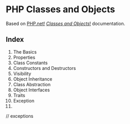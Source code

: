 PHP Classes and Objects
=======================

Based on [PHP.net!](http://php.net/) [*Classes and Objects*!](http://php.net/manual/en/language.oop5.php) documentation.

Index
-----
1. The Basics
2. Properties
3. Class Constants
4. Constructors and Destructors
5. Visibility
6. Object Inheritance
7. Class Abstraction
8. Object Interfaces
9. Traits
10. Exception
11.
// exceptions

